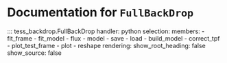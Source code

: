 # Documentation for `FullBackDrop`

::: tess_backdrop.FullBackDrop
    handler: python
    selection:
      members:
        - fit_frame
        - fit_model
        - flux
        - model
        - save
        - load
        - build_model
        - correct_tpf
        - plot_test_frame
        - plot
        - reshape
    rendering:
      show_root_heading: false
      show_source: false
